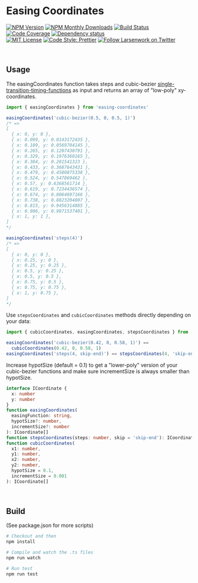 # Easing Coordinates

[![NPM Version][npm-img]][npm]
[![NPM Monthly Downloads][dm-img]][npm]
[![Build Status][ci-img]][ci]
[![Code Coverage][cvg-img]][cvg]
[![Dependency status][dpd-img]][dpd]
<br>
[![MIT License][mit-img]][mit]
[![Code Style: Prettier][prt-img]][prt]
[![Follow Larsenwork on Twitter][twt-img]][twt]

<br>

## Usage

The easingCoordinates function takes steps and cubic-bezier
[single-transition-timing-functions](https://developer.mozilla.org/en-US/docs/Web/CSS/single-transition-timing-function)
as input and returns an array of "low-poly" xy-coordinates.

```js
import { easingCoordinates } from 'easing-coordinates'

easingCoordinates('cubic-bezier(0.5, 0, 0.5, 1)')
/* =>
[
  { x: 0, y: 0 },
  { x: 0.099, y: 0.0143172435 },
  { x: 0.189, y: 0.0569704145 },
  { x: 0.265, y: 0.1207430791 },
  { x: 0.329, y: 0.1976360165 },
  { x: 0.384, y: 0.281541323 },
  { x: 0.433, y: 0.3687643431 },
  { x: 0.479, y: 0.4580875338 },
  { x: 0.524, y: 0.547869462 },
  { x: 0.57, y: 0.6368561714 },
  { x: 0.619, y: 0.7234436574 },
  { x: 0.674, y: 0.8064697166 },
  { x: 0.738, y: 0.8823204807 },
  { x: 0.815, y: 0.9456314885 },
  { x: 0.906, y: 0.9871537401 },
  { x: 1, y: 1 },
]
*/

easingCoordinates('steps(4)')
/* =>
[
  { x: 0, y: 0 },
  { x: 0.25, y: 0 },
  { x: 0.25, y: 0.25 },
  { x: 0.5, y: 0.25 },
  { x: 0.5, y: 0.5 },
  { x: 0.75, y: 0.5 },
  { x: 0.75, y: 0.75 },
  { x: 1, y: 0.75 },
]
*/
```

Use `stepsCoordinates` and `cubicCoordinates` methods directly depending on your
data:

```js
import { cubicCoordinates, easingCoordinates, stepsCoordinates } from './index'

easingCoordinates('cubic-bezier(0.42, 0, 0.58, 1)') ==
  cubicCoordinates(0.42, 0, 0.58, 1)
easingCoordinates('steps(4, skip-end)') == stepsCoordinates(4, 'skip-end')
```

Increase hypotSize (default = 0.1) to get a "lower-poly" version of your cubic-bezier
functions and make sure incrementSize is always smaller than hypotSize.

```ts
interface ICoordinate {
  x: number
  y: number
}
function easingCoordinates(
  easingFunction: string,
  hypotSize?: number,
  incrementSize?: number
): ICoordinate[]
function stepsCoordinates(steps: number, skip = 'skip-end'): ICoordinate[]
function cubicCoordinates(
  x1: number,
  y1: number,
  x2: number,
  y2: number,
  hypotSize = 0.1,
  incrementSize = 0.001
): ICoordinate[]
```

<br>

## Build

(See package.json for more scripts)

```bash
# Checkout and then
npm install

# Compile and watch the .ts files
npm run watch

# Run test
npm run test
```

[npm-img]: https://img.shields.io/npm/v/easing-coordinates.svg?longCache=true&style=flat-square
[npm]: https://www.npmjs.com/package/easing-coordinates
[dm-img]: https://img.shields.io/npm/dm/easing-coordinates.svg?longCache=true&style=flat-square
[ci-img]: https://img.shields.io/travis/larsenwork/easing-coordinates.svg?branch=master&longCache=true&style=flat-square
[ci]: https://travis-ci.org/larsenwork/easing-coordinates
[cvg-img]: https://img.shields.io/coveralls/larsenwork/easing-coordinates.svg?longCache=true&style=flat-square
[cvg]: https://coveralls.io/github/larsenwork/easing-coordinates
[dpd-img]: https://img.shields.io/david/larsenwork/easing-coordinates.svg?longCache=true&style=flat-square
[dpd]: https://david-dm.org/larsenwork/easing-coordinates
[mit-img]: https://img.shields.io/github/license/larsenwork/easing-coordinates.svg?longCache=true&style=flat-square
[mit]: https://github.com/larsenwork/easing-coordinates/blob/master/LICENSE
[twt-img]: https://img.shields.io/twitter/follow/larsenwork.svg?label=follow+larsenwork
[twt]: https://twitter.com/larsenwork
[prt-img]: https://img.shields.io/badge/code_style-prettier-ff69b4.svg?longCache=true&style=flat-square
[prt]: https://github.com/prettier/prettier
